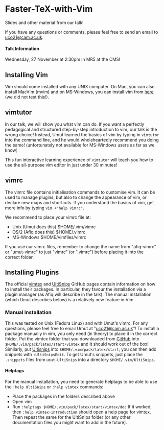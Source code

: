 # Faster-TeX-with-Vim
Slides and other material from our talk!

If you have any questions or comments, please feel free to send an email to uco21@cam.ac.uk.

#### Talk Information
Wednesday, 27 November at 2:30pm in MR5 at the CMS!

## Installing Vim
Vim should come installed with any UNIX computer. On Mac, you can also install MacVim (mvim) and on MS-Windows, you can install vim from [here](https://www.vim.org/download.php#pc) (we did not test this!).

## vimtutor
In our talk, we will show you what vim can do. If you want a perfectly pedagogical and structured step-by-step introduction to vim, our talk is the wrong choice! Instead, Umut learned the basics of vim by typing in `vimtutor` into the command line, and he would wholeheartedly recommend you doing the same! (unfortunately not available for MS-Windows users as far as we know)

This fun interactive learning experience of `vimtutor` will teach you how to use the all-purpose vim editor in just under 30 minutes!

## vimrc
The vimrc file contains initialisation commands to customise vim. It can be used to manage plugins, but also to change the appearance of vim, or declare new maps and shortcuts. If you understand the basics of vim, get more info by typing `vim +"help vimrc"`.

We recommend to place your vimrc file at:
*   Unix (Umut does this)       $HOME/.vim/vimrc
*   OS/2 (Afiq does this)       $HOME/.vimrc
*   MS-Windows                  $HOME/vimfiles/vimrc

If you use our vimrc files, remember to change the name from "afiq-vimrc" or "umut-vimrc" to just "vimrc" (or ".vimrc") before placing it into the correct folder.

## Installing Plugins

The official [vimtex](https://github.com/lervag/vimtex) and [UltiSnips](https://github.com/sirver/UltiSnips) GitHub pages contain information on how to install their packages. In particular, they favour the installation via a plugin manager (as Afiq will describe in the talk). The manual installation (which Umut describes below) is a relatively new feature in Vim.

### Manual Installation

This was tested on Unix (Fedora Linux) and with Umut's vimrc. For any questions, please feel free to email Umut at "uco21@cam.ac.uk"!
To install a package manually in vim, you only need (in theory) to place it in the correct folder.
Put the vimtex folder that you downloaded from [GitHub](https://github.com/lervag/vimtex) into `$HOME/.vim/pack/latex/start/vimtex` and it should work out of the box! 
Similarly, put [Ultisnips](https://github.com/sirver/UltiSnips) into `$HOME/.vim/pack/latex/start`; you can then add snippets with `:UltiSnipsEdit`. To get Umut's snippets, just place the `.snippets` files from `umut-UltiSnips` into a directory `$HOME/.vim/UltiSnips`.

#### Helptags
For the manual installation, you need to generate helptags to be able to use the `:help UltiSnips` or `:help vimtex` commands:
*   Place the packages in the folders described above
*   Open vim
*   Run `:helptags $HOME/.vim/pack/latex/start/vimtex/doc`
If it worked, then `:help vimtex-introduction` should open a help page for vimtex.
Then repeat the same for the UltiSnips folder (or any other documentation files you might want to add in the future).

